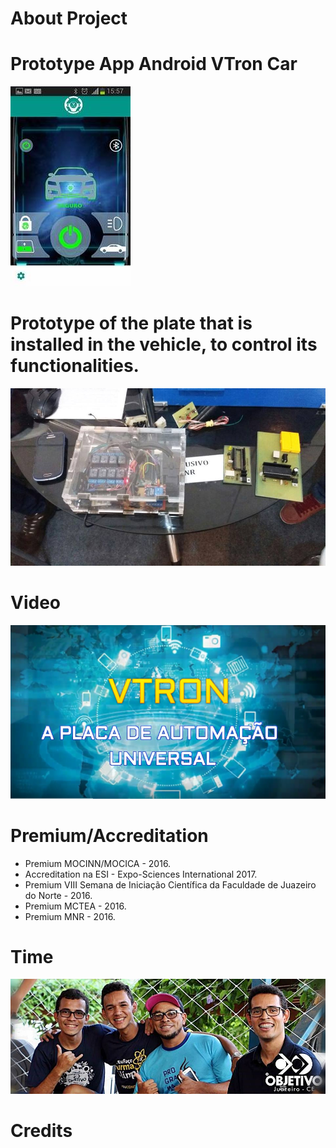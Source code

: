 # About Project

# Prototype App Android VTron Car
![screenshot](https://github.com/vtronboard/AppClientCar/blob/master/img/app_car.jpg)

# Prototype of the plate that is installed in the vehicle, to control its functionalities.
![screenshot](https://github.com/vtronboard/AppClientCar/blob/master/img/prototipo_boardcar.jpg)

# Video
[![Alt text](https://github.com/vtronboard/AppClientCar/blob/master/img/bg_video.png)](https://www.youtube.com/watch?v=qLMEAMd1mVY)

# Premium/Accreditation
- Premium MOCINN/MOCICA - 2016.
- Accreditation na ESI - Expo-Sciences International 2017.
- Premium VIII Semana de Iniciação Científica da Faculdade de Juazeiro do Norte - 2016.
- Premium MCTEA - 2016.
- Premium MNR - 2016.

# Time
![screenshot](https://github.com/vtronboard/AppClientCar/blob/master/img/time.jpg)

# Credits


